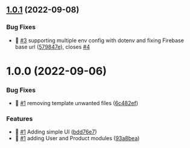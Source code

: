 ## [1.0.1](https://github.com/m0uneer/vue-simple-ecommerce-app/compare/v1.0.0...v1.0.1) (2022-09-08)


### Bug Fixes

* 🐛 [#3](https://github.com/m0uneer/vue-simple-ecommerce-app/issues/3) supporting multiple env config with dotenv and fixing Firebase base url ([579847e](https://github.com/m0uneer/vue-simple-ecommerce-app/commit/579847e0d68026ced85ef8283524f96c3b32cce6)), closes [#4](https://github.com/m0uneer/vue-simple-ecommerce-app/issues/4)

# 1.0.0 (2022-09-06)


### Bug Fixes

* 🐛 [#1](https://github.com/m0uneer/vue-simple-ecommerce-app/issues/1) removing template unwanted files ([6c482ef](https://github.com/m0uneer/vue-simple-ecommerce-app/commit/6c482efc037b25ba33b09a546c56a3d51d3ff024))


### Features

* 🎸 [#1](https://github.com/m0uneer/vue-simple-ecommerce-app/issues/1) Adding simple UI ([bdd76e7](https://github.com/m0uneer/vue-simple-ecommerce-app/commit/bdd76e7550d7a938d42185d3eefeab73e0742634))
* 🎸 [#1](https://github.com/m0uneer/vue-simple-ecommerce-app/issues/1) adding User and Product modules ([93a8bea](https://github.com/m0uneer/vue-simple-ecommerce-app/commit/93a8bea7b67c589f7ff98e66000cee47a4fcb59e))
